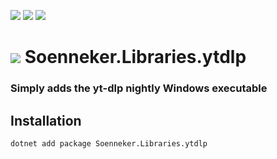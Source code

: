 [![](https://img.shields.io/nuget/v/soenneker.libraries.ytdlp.svg?style=for-the-badge)](https://www.nuget.org/packages/soenneker.libraries.ytdlp/)
[![](https://img.shields.io/github/actions/workflow/status/soenneker/soenneker.libraries.ytdlp/publish-package.yml?style=for-the-badge)](https://github.com/soenneker/soenneker.libraries.ytdlp/actions/workflows/publish-package.yml)
[![](https://img.shields.io/nuget/dt/soenneker.libraries.ytdlp.svg?style=for-the-badge)](https://www.nuget.org/packages/soenneker.libraries.ytdlp/)

# ![](https://user-images.githubusercontent.com/4441470/224455560-91ed3ee7-f510-4041-a8d2-3fc093025112.png) Soenneker.Libraries.ytdlp
### Simply adds the yt-dlp nightly Windows executable

## Installation

```
dotnet add package Soenneker.Libraries.ytdlp
```
